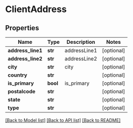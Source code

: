 # ClientAddress

## Properties
Name | Type | Description | Notes
------------ | ------------- | ------------- | -------------
**address_line1** | **str** | addressLine1 | [optional] 
**address_line2** | **str** | addressLine2 | [optional] 
**city** | **str** | city | [optional] 
**country** | **str** |  | [optional] 
**is_primary** | **bool** | is_primary | [optional] 
**postalcode** | **str** |  | [optional] 
**state** | **str** |  | [optional] 
**type** | **str** |  | [optional] 

[[Back to Model list]](../README.md#documentation-for-models) [[Back to API list]](../README.md#documentation-for-api-endpoints) [[Back to README]](../README.md)


